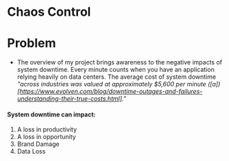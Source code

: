 # Chaos Control

# Problem

- The overview of my project brings awareness to the negative impacts of system downtime. Every minute counts when you have an application relying heavily on data centers.  The average cost of system downtime *"across industries was valued at approximately *$5,600 per minute* ([a])[https://www.evolven.com/blog/downtime-outages-and-failures-understanding-their-true-costs.html]."*
#### System downtime can impact:
  1. A loss in productivity
  2. A loss in opportunity
  3. Brand Damage
  4. Data Loss
  
